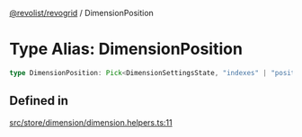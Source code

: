 [@revolist/revogrid](README.md) / DimensionPosition

# Type Alias: DimensionPosition

```ts
type DimensionPosition: Pick<DimensionSettingsState, "indexes" | "positionIndexes" | "originItemSize" | "positionIndexToItem">;
```

## Defined in

[src/store/dimension/dimension.helpers.ts:11](https://github.com/revolist/revogrid/blob/0ab93afcbb5b98b002edc76b162fc6cdefa047cd/src/store/dimension/dimension.helpers.ts#L11)
